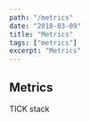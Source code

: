 ```yaml
---
path: "/metrics"
date: "2018-03-09"
title: "Metrics"
tags: ["metrics"]
excerpt: "Metrics"
---
```


## Metrics

TICK stack